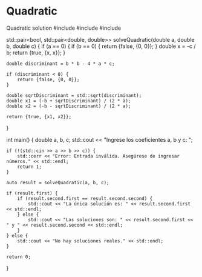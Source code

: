 # Quadratic
Quadratic solution
#include <iostream>
#include <cmath>
#include <utility>

std::pair<bool, std::pair<double, double>> solveQuadratic(double a, double b, double c) {
    if (a == 0) {
        if (b == 0) {
            return {false, {0, 0}}; 
        }
        double x = -c / b;
        return {true, {x, x}}; 
    }

    double discriminant = b * b - 4 * a * c;

    if (discriminant < 0) {
        return {false, {0, 0}}; 
    }

    double sqrtDiscriminant = std::sqrt(discriminant);
    double x1 = (-b + sqrtDiscriminant) / (2 * a);
    double x2 = (-b - sqrtDiscriminant) / (2 * a);

    return {true, {x1, x2}};
}

int main() {
    double a, b, c;
    std::cout << "Ingrese los coeficientes a, b y c: ";
    
    if (!(std::cin >> a >> b >> c)) {
        std::cerr << "Error: Entrada inválida. Asegúrese de ingresar números." << std::endl;
        return 1; 
    }

    auto result = solveQuadratic(a, b, c);

    if (result.first) {
        if (result.second.first == result.second.second) {
            std::cout << "La única solución es: " << result.second.first << std::endl;
        } else {
            std::cout << "Las soluciones son: " << result.second.first << " y " << result.second.second << std::endl;
        }
    } else {
        std::cout << "No hay soluciones reales." << std::endl;
    }

    return 0;
}
